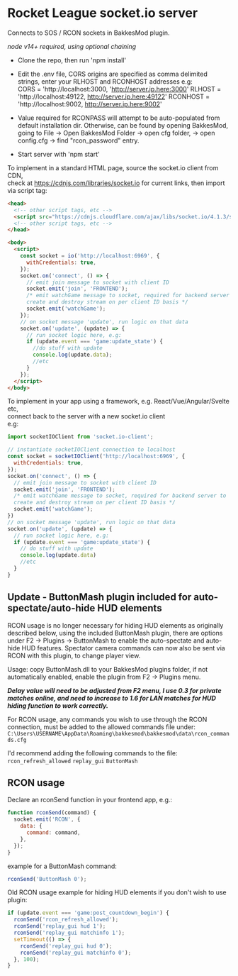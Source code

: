 # Rocket League socket.io server

Connects to SOS / RCON sockets in BakkesMod plugin.

_node v14+ required, using optional chaining_

- Clone the repo, then run 'npm install'

- Edit the .env file, CORS origins are specified as comma delimited strings, enter your RLHOST and RCONHOST addresses
  e.g:  
  CORS = 'http://localhost:3000, 'http://server.ip.here:3000'
  RLHOST = 'http://localhost:49122, http://server.ip.here:49122'
  RCONHOST = 'http://localhost:9002, http://server.ip.here:9002'

- Value required for RCONPASS will attempt to be auto-populated from default installation dir. Otherwise, can be found by opening BakkesMod, going to File -> Open BakkesMod Folder -> open cfg folder, -> open config.cfg -> find "rcon_password" entry.

- Start server with 'npm start'

To implement in a standard HTML page, source the socket.io client from CDN,  
check at https://cdnjs.com/libraries/socket.io for current links, then import via script tag:

```html
<head>
  <!-- other script tags, etc -->
  <script src="https://cdnjs.cloudflare.com/ajax/libs/socket.io/4.1.3/socket.io.min.js"></script>
  <!-- other script tags, etc -->
</head>

<body>
  <script>
    const socket = io('http://localhost:6969', {
      withCredentials: true,
    });
    socket.on('connect', () => {
      // emit join message to socket with client ID
      socket.emit('join', 'FRONTEND');
      /* emit watchGame message to socket, required for backend server to
      create and destroy stream on per client ID basis */
      socket.emit('watchGame');
    });
    // on socket message 'update', run logic on that data
    socket.on('update', (update) => {
      // run socket logic here, e.g:
      if (update.event === 'game:update_state') {
        //do stuff with update
        console.log(update.data);
        //etc
      }
    });
  </script>
</body>
```

To implement in your app using a framework, e.g. React/Vue/Angular/Svelte etc,  
connect back to the server with a new socket.io client  
e.g:

```js
import socketIOClient from 'socket.io-client';

// instantiate socketIOClient connection to localhost
const socket = socketIOClient('http://localhost:6969', {
  withCredentials: true,
});
socket.on('connect', () => {
  // emit join message to socket with client ID
  socket.emit('join', 'FRONTEND');
  /* emit watchGame message to socket, required for backend server to
  create and destroy stream on per client ID basis */
  socket.emit('watchGame');
})
// on socket message 'update', run logic on that data
socket.on('update', (update) => {
  // run socket logic here, e.g:
  if (update.event === 'game:update_state') {
    // do stuff with update
    console.log(update.data)
    //etc
  }
}
```

## Update - ButtonMash plugin included for auto-spectate/auto-hide HUD elements

RCON usage is no longer necessary for hiding HUD elements as originally described below, using the included ButtonMash plugin, there are options under F2 -> Plugins -> ButtonMash to enable the auto-spectate and auto-hide HUD features.
Spectator camera commands can now also be sent via RCON with this plugin, to change player view.

Usage: copy ButtonMash.dll to your BakkesMod plugins folder, if not automatically enabled, enable the plugin from F2 -> Plugins menu.

**_Delay value will need to be adjusted from F2 menu, I use 0.3 for private matches online, and need to increase to 1.6 for LAN matches for HUD hiding function to work correctly._**

For RCON usage, any commands you wish to use through the RCON connection, must be added to the allowed commands file under:  
`C:\Users\USERNAME\AppData\Roaming\bakkesmod\bakkesmod\data\rcon_commands.cfg`

I'd recommend adding the following commands to the file:
`rcon_refresh_allowed`
`replay_gui`
`ButtonMash`

## RCON usage

Declare an rconSend function in your frontend app, e.g.:

```js
function rconSend(command) {
  socket.emit('RCON', {
    data: {
      command: command,
    },
  });
}
```

example for a ButtonMash command:

```js
rconSend('ButtonMash 0');
```

Old RCON usage example for hiding HUD elements if you don't wish to use plugin:

```js
if (update.event === 'game:post_countdown_begin') {
  rconSend('rcon_refresh_allowed');
  rconSend('replay_gui hud 1');
  rconSend('replay_gui matchinfo 1');
  setTimeout(() => {
    rconSend('replay_gui hud 0');
    rconSend('replay_gui matchinfo 0');
  }, 100);
}
```
